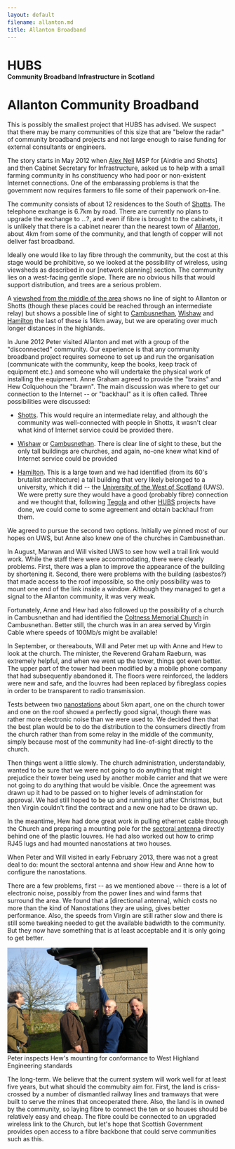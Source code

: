 ```yaml
---
layout: default
filename: allanton.md
title: Allanton Broadband
---
```


<style>
  .tegola-title h1 {
     padding-bottom: 0px;
     margin-bottom: 0px;
  }
  .tegola-title h4 {
     padding-top: 0px;
     margin-top: 0px;
     margin-bottom: 10px;
  }
</style>
<div class="tegola-title">
  <h1>HUBS</h1>
  <h4>Community Broadband Infrastructure in Scotland</h4>
</div>


Allanton Community Broadband
============================
This is possibly the smallest project that HUBS has advised.  We
suspect that there may be many communities of this size that are
"below the radar" of community broadband projects and not large enough
to raise funding for external consultants or engineers. 

The story starts in May 2012 when [Alex Neil] MSP for [Airdrie and Shotts] and then Cabinet Secretary for
Infrastructure,  asked us to help with a small farming community in hs
constituency who had poor or non-existent Internet connections.  One of the
embarassing problems is that the government now requires farmers to 
file some of their paperwork on-line.

The community consists of about 12 residences to the South of
[Shotts].  The telephone exchange is 6.7km by road.  There are currently
no plans to upgrade the exchange  to ...?, and even if fibre is brought to the
cabinets, it is unlikely that there is a cabinet nearer than the
nearest town of [Allanton], about 4km from some of the community, and
that length of copper will not deliver fast broadband.

Ideally one would like to lay fibre through the community, but the
cost at this stage would be prohibitive, so we looked at the
possibility of wireless, using viewsheds as described in our [network
planning] section.  The community lies on a west-facing gentle
slope. There are no obvious hills that would support distribution, and
trees are a serious problem.  

A [viewshed from the middle of the area] shows no line of sight to
Allanton or Shotts (though these places could be reached through an
intermediate relay) but shows a possible line of sight to
[Cambusnethan], [Wishaw] and [Hamilton] the last of these is 14km
away, but we are operating over much longer distances in the
highlands.

In June 2012 Peter visited Allanton and met with a group of the
"disconnected" community.  Our experience is that any community
broadband project requires someone to set up and run the organisation
(communicate with the community, keep the books, keep track of
equipment etc.) and someone who will undertake the physical work of
installing the equipment.  Anne Graham agreed to provide the "brains"
and Hew Colquohoun the "brawn".  The main discussion was where to get
our connection to the Internet -- or "backhaul" as it is often
called.  Three possibilities were discussed:

* [Shotts].  This would require an intermediate relay, and although the
  community was well-connected with people in Shotts, it wasn't clear
  what kind of Internet service could be provided there.

* [Wishaw] or [Cambusnethan].  There is clear line of sight to these, but
  the only tall buildings are churches,  and again, no-one knew what
  kind of Internet service could be provided

* [Hamilton]. This is a large town and we had identified (from its 60's
  brutalist architecture) a tall building that very likely belonged to a
  university, which it did -- the [University of the West of Scotland] (UWS).  We
  were pretty sure they would have a good (probably fibre) connection
  and we thought that, following [Tegola] and other [HUBS] projects have
  done, we could come to some agreement and obtain backhaul from them.

We agreed to pursue the second two options.  Initially we pinned most
of our hopes on UWS, but Anne also knew one of the churches in
Cambusnethan.  

In August, Marwan and Will visited UWS to see how well a trail link
would work.  While the staff there were accommodating, there were
clearly problems.  First, there was a plan to improve the appearance of the
building by shortening it.  Second, there were problems with the
building (asbestos?) that made access to the roof impossible, so the
only possibility was to mount one end of the link inside a window.
Although they managed to get a signal to the Allanton community, it
was very weak.  

Fortunately, Anne and Hew had also followed up the possibility of a church
in Cambusnethan and had identified the [Coltness Memorial Church] in
Cambusnethan. Better still, the church was in an area served by Virgin
Cable where speeds of 100Mb/s might be available!

In September, or thereabouts, Will and Peter met up with Anne and Hew
to look at the church. The minister, the Reverend Graham Raeburn, was
extremely helpful, and when we went up the tower, things got even
better. The upper part of the tower had been modified by a mobile
phone company that had subsequently abandoned it.  The floors were
reinforced, the ladders were new and safe, and the louvres had been
replaced by fibreglass copies in order to be transparent to radio
transmission.

Tests between two [nanostations] about 5km apart, one on the church tower and one on the
roof showed a perfectly good signal, though there was rather more
electronic noise than we were used to.  We decided then that the best
plan would be to do the distribution to the consumers directly from
the church rather than from some relay in the middle of the community,
simply because most of the community had line-of-sight directly to the church.

Then things went a little slowly.  The church administration,
understandably, wanted to be sure that we were not going to do
anything that might prejudice their tower being used by another mobile
carrier and that we were not going to do anything that would be
visible. Once the agreement was drawn up it had to be passed on to
higher levels of adminstation for approval.  We had still hoped to be
up and running just after Christmas, but then Virgin couldn't find the
contract and a new one had to be drawn up.

In the meantime, Hew had done great work in pulling ethernet cable
through the Church and preparing a mounting pole for the [sectoral
antenna] directly behind one of the plastic louvres.  He had also
worked out how to crimp RJ45 lugs and had mounted nanostations at two
houses.  

When Peter and Will visited in early February 2013, there was not a
great deal to do: mount the sectoral antenna and show Hew and Anne how
to configure the nanostations.  

There are a few problems, first -- as we mentioned above -- there is a
lot of electronic noise, possibly from the power lines and wind farms
that surround the area. We found that a [directional antenna], which
costs no more than the kind of Nanostations they are using, gives better
performance.  Also, the speeds from Virgin are still rather slow and
there is still some tweaking needed to get the available badwidth to
the community.  But they now have something that is at least
acceptable and it is only going to get better.

<div class="image-float-right"> 
    <img src="/media/willpeterhewrobin.jpg" width="320" alt="Will
    Peter Hew and Robin"/><br/>
    Peter inspects Hew's mounting for conformance to West Highland
    Engineering standards
</div>

The long-term.  We believe that the current system will work well for
at least five years, but what should the commubity aim for.  First,
the land is criss-crossed by a number of dismantled railway lines and
tramways that were built to serve the mines that onceoperated there.
Also, the land is in owned by the community, so laying fibre to connect the ten
or so houses should be relatively easy and cheap.  The fibre could be
connected to an upgraded wireless link to the
Church, but let's hope that Scottish Government provides open access
to a fibre backbone that could serve communities such as this.


[Alex Neil]: http://en.wikipedia.org/wiki/Alex_Neil_(politician)
[Aidrie and Shotts]: http://en.wikipedia.org/wiki/Airdrie_and_Shotts_(Scottish_Parliament_constituency)
[Shotts]: http://en.wikipedia.org/wiki/Shotts
[Allanton]: http://en.wikipedia.org/wiki/Allanton,_North_Lanarkshire
[viewshed from the middle of the area]: /media/anne-viewshed.png
[Cambusnethan]: http://en.wikipedia.org/wiki/Cambusnethan
[Wishaw]: http://en.wikipedia.org/wiki/Wishaw
[Hamilton]: http://en.wikipedia.org/wiki/Hamilton,_South_Lanarkshire
[University of the West of Scotland]: http://www.uws.ac.uk/home/
[Tegola]:  /tegola-history.html
[HUBS]: /index.html
[Coltness Memorial Church]: http://www.coltness-memorial.org.uk/Coltness_Memorial_Church/Home.html
[nanostations]: http://www.ubnt.com/airmax#nanostationm
[sectoral antenna]: http://dl.ubnt.com/AirMax5GSectors.pdf
